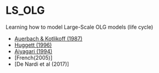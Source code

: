 # LS_OLG
Learning how to model Large-Scale OLG models (life cycle)

- [Auerbach & Kotlikoff (1987)](https://kotlikoff.net/wp-content/uploads/2019/03/Dynamic-Fiscal-Policy_1.pdf)
- [Huggett (1996)](http://drphilipshaw.com/Huggett%201996.pdf)
- [Aiyagari (1994)]()
- [French(2005)]
- [De Nardi et al (2017)]
